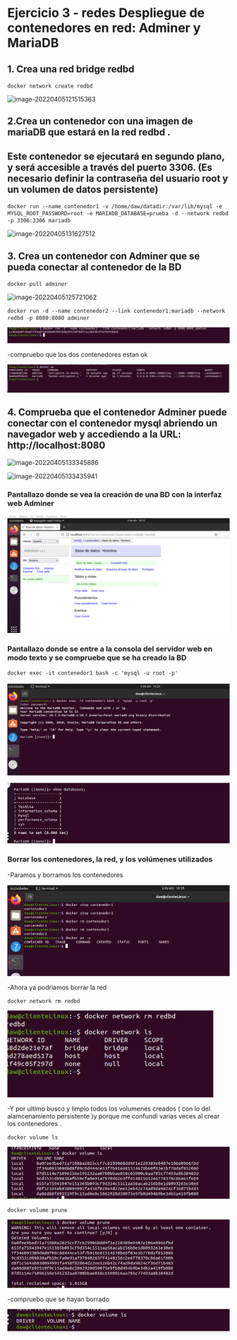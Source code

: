 # Ejercicio 3 - redes Despliegue de contenedores en red: Adminer y MariaDB

## 1. Crea una red bridge redbd

```
docker network create redbd
```

![image-20220405121515363](C:/Users/yesmi/AppData/Roaming/Typora/typora-user-images/image-20220405121515363.png)

## 

## 2.Crea un contenedor con una imagen de mariaDB que estará en la red redbd .

##  Este contenedor se ejecutará en segundo plano, y será accesible a través del puerto 3306. (Es necesario definir la contraseña del usuario root y un volumen de datos persistente)

```
docker run --name contenedor1 -v /home/daw/datadir:/var/lib/mysql -e MYSQL_ROOT_PASSWORD=root -e MARIADB_DATABASE=prueba -d --network redbd -p 3306:3306 mariadb

```



![image-20220405131627512](C:/Users/yesmi/AppData/Roaming/Typora/typora-user-images/image-20220405131627512.png)

## 3. Crea un contenedor con Adminer que se pueda conectar al contenedor de la BD

```
docker pull adminer
```

![image-20220405125721062](C:/Users/yesmi/AppData/Roaming/Typora/typora-user-images/image-20220405125721062.png)

```
docker run -d --name contenedor2 --link contenedor1:mariadb --network redbd -p 8080:8080 adminer

```

![image-20220406100815284](Ejercicio%203%20-%20redes%20Despliegue%20de%20contenedores%20en%20red%20Adminer%20y%20MariaDB.assets/image-20220406100815284.png)

-compruebo que los dos contenedores estan ok

![image-20220406100850068](Ejercicio%203%20-%20redes%20Despliegue%20de%20contenedores%20en%20red%20Adminer%20y%20MariaDB.assets/image-20220406100850068.png)

## 4. Comprueba que el contenedor Adminer puede conectar con el contenedor mysql abriendo un navegador web y accediendo a la URL: http://localhost:8080





![image-20220405133345886](C:/Users/yesmi/AppData/Roaming/Typora/typora-user-images/image-20220405133345886.png)

![image-20220405133435941](C:/Users/yesmi/AppData/Roaming/Typora/typora-user-images/image-20220405133435941.png)

### Pantallazo donde se vea la creación de una BD con la interfaz web Adminer

![image-20220406101600143](Ejercicio%203%20-%20redes%20Despliegue%20de%20contenedores%20en%20red%20Adminer%20y%20MariaDB.assets/image-20220406101600143.png)

### Pantallazo donde se entre a la consola del servidor web en modo texto y se compruebe que se ha creado la BD

```
docker exec -it contenedor1 bash -c 'mysql -u root -p'

```

![image-20220406102545602](Ejercicio%203%20-%20redes%20Despliegue%20de%20contenedores%20en%20red%20Adminer%20y%20MariaDB.assets/image-20220406102545602.png)

![image-20220406102726114](Ejercicio%203%20-%20redes%20Despliegue%20de%20contenedores%20en%20red%20Adminer%20y%20MariaDB.assets/image-20220406102726114.png)

### Borrar los contenedores, la red, y los volúmenes utilizados

-Paramos y borramos los contenedores

![image-20220406103551326](Ejercicio%203%20-%20redes%20Despliegue%20de%20contenedores%20en%20red%20Adminer%20y%20MariaDB.assets/image-20220406103551326.png)

-Ahora ya podriamos borrar la red

```
docker network rm redbd
```

![image-20220406103730652](Ejercicio%203%20-%20redes%20Despliegue%20de%20contenedores%20en%20red%20Adminer%20y%20MariaDB.assets/image-20220406103730652.png)

-Y por ultimo busco y limpio todos los volumenes creados ( con lo del alamcenamiento persistente )y porque me confundi varias veces al crear los contenedores .

```
docker volume ls
```

![image-20220406104220817](Ejercicio%203%20-%20redes%20Despliegue%20de%20contenedores%20en%20red%20Adminer%20y%20MariaDB.assets/image-20220406104220817.png)

```
docker volume prune
```

![image-20220406104400446](Ejercicio%203%20-%20redes%20Despliegue%20de%20contenedores%20en%20red%20Adminer%20y%20MariaDB.assets/image-20220406104400446.png)

-compruebo que se hayan borrado

![image-20220406104611983](Ejercicio%203%20-%20redes%20Despliegue%20de%20contenedores%20en%20red%20Adminer%20y%20MariaDB.assets/image-20220406104611983-16492347786941.png)


